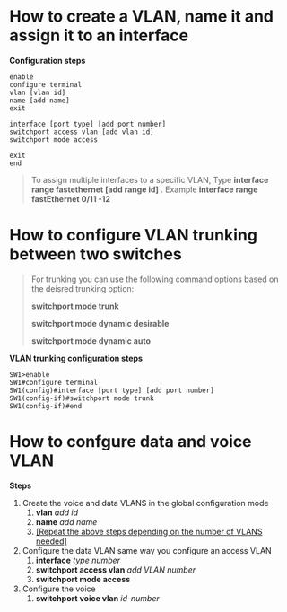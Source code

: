 # How to create a VLAN, name it and assign it to an interface

**Configuration steps**
```
enable
configure terminal
vlan [vlan id]
name [add name]
exit

interface [port type] [add port number]
switchport access vlan [add vlan id]
switchport mode access

exit
end
```
> To assign multiple interfaces to a specific VLAN, Type **interface range fastethernet [add range id]**  .
Example **interface range fastEthernet 0/11 -12**

# How to configure VLAN trunking between two switches

> For trunking you can use the following command options based on the deisred trunking option:
>
> **switchport mode trunk**
>
> **switchport mode dynamic desirable**
>
> **switchport mode dynamic auto**

**VLAN trunking configuration steps**
```
SW1>enable
SW1#configure terminal
SW1(config)#interface [port type] [add port number]
SW1(config-if)#switchport mode trunk
SW1(config-if)#end
```



# How to confgure data and voice VLAN

**Steps**
1. Create the voice and data VLANS in the global configuration mode
   1. **vlan** *add id*
   2. **name** *add name*
   3. <ins>[Repeat the above steps depending on the number of VLANS needed]</ins>
2. Configure the data VLAN same way you configure an access VLAN
   1. **interface** *type number*
   2. **switchport access vlan** *add VLAN number*
   3. **switchport mode access**
3. Configure the voice
   1. **switchport voice vlan** *id-number*
